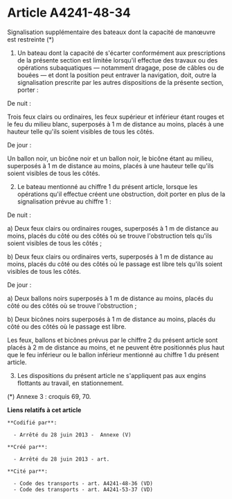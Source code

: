 # Article A4241-48-34

Signalisation supplémentaire des bateaux dont la capacité de manœuvre est restreinte (*)

1. Un bateau dont la capacité de s'écarter conformément aux prescriptions de la présente section est limitée lorsqu'il
effectue des travaux ou des opérations subaquatiques ― notamment dragage, pose de câbles ou de bouées ― et dont la position
peut entraver la navigation, doit, outre la signalisation prescrite par les autres dispositions de la présente section,
porter :

De nuit :

Trois feux clairs ou ordinaires, les feux supérieur et inférieur étant rouges et le feu du milieu blanc, superposés à 1 m de
distance au moins, placés à une hauteur telle qu'ils soient visibles de tous les côtés.

De jour :

Un ballon noir, un bicône noir et un ballon noir, le bicône étant au milieu, superposés à 1 m de distance au moins, placés à
une hauteur telle qu'ils soient visibles de tous les côtés.

2. Le bateau mentionné au chiffre 1 du présent article, lorsque les opérations qu'il effectue créent une obstruction, doit
porter en plus de la signalisation prévue au chiffre 1 :

De nuit :

a) Deux feux clairs ou ordinaires rouges, superposés à 1 m de distance au moins, placés du côté ou des côtés où se trouve
l'obstruction tels qu'ils soient visibles de tous les côtés ;

b) Deux feux clairs ou ordinaires verts, superposés à 1 m de distance au moins, placés du côté ou des côtés où le passage est
libre tels qu'ils soient visibles de tous les côtés.

De jour :

a) Deux ballons noirs superposés à 1 m de distance au moins, placés du côté ou des côtés où se trouve l'obstruction ;

b) Deux bicônes noirs superposés à 1 m de distance au moins, placés du côté ou des côtés où le passage est libre.

Les feux, ballons et bicônes prévus par le chiffre 2 du présent article sont placés à 2 m de distance au moins, et ne peuvent
être positionnés plus haut que le feu inférieur ou le ballon inférieur mentionné au chiffre 1 du présent article.

3. Les dispositions du présent article ne s'appliquent pas aux engins flottants au travail, en stationnement.

(*) Annexe 3 : croquis 69, 70.

**Liens relatifs à cet article**

	**Codifié par**:

	  - Arrêté du 28 juin 2013 -  Annexe (V)

	**Créé par**:

	  - Arrêté du 28 juin 2013 - art.

	**Cité par**:

	  - Code des transports - art. A4241-48-36 (VD)
	  - Code des transports - art. A4241-53-37 (VD)
